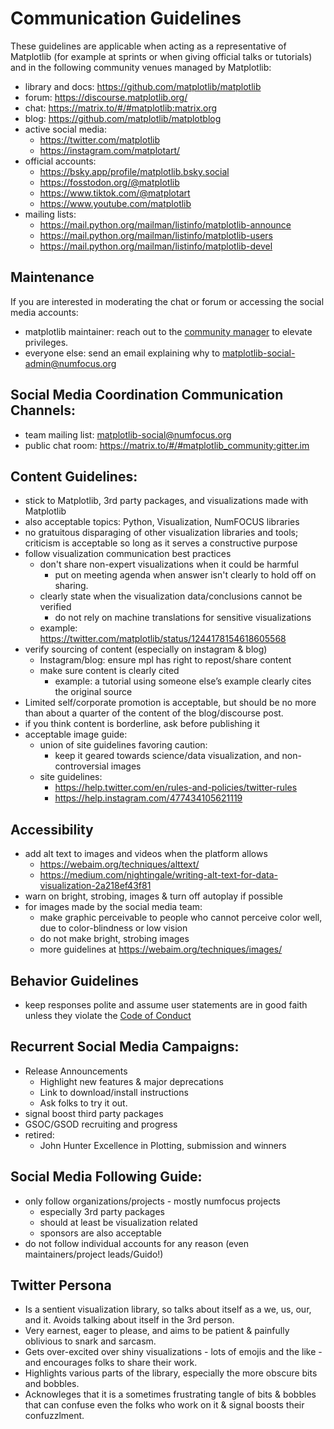 # Communication Guidelines
These guidelines are applicable when acting as a representative of Matplotlib (for example at sprints or when giving official talks or tutorials) and in the following community venues managed by Matplotlib:
* library and docs: https://github.com/matplotlib/matplotlib
* forum: https://discourse.matplotlib.org/
* chat: https://matrix.to/#/#matplotlib:matrix.org
* blog: https://github.com/matplotlib/matplotblog 
* active social media: 
   * https://twitter.com/matplotlib
   * https://instagram.com/matplotart/
* official accounts:
   * https://bsky.app/profile/matplotlib.bsky.social
   * https://fosstodon.org/@matplotlib
   * https://www.tiktok.com/@matplotart
   * https://www.youtube.com/matplotlib
* mailing lists:
    * https://mail.python.org/mailman/listinfo/matplotlib-announce
    * https://mail.python.org/mailman/listinfo/matplotlib-users
    * https://mail.python.org/mailman/listinfo/matplotlib-devel

## Maintenance
If you are interested in moderating the chat or forum or accessing the social media accounts:
 * matplotlib maintainer: reach out to the [community manager](people.md) to elevate privileges.
 * everyone else: send an email explaining why to matplotlib-social-admin@numfocus.org 

## Social Media Coordination Communication Channels:
* team mailing list: matplotlib-social@numfocus.org
* public chat room: https://matrix.to/#/#matplotlib_community:gitter.im

## Content Guidelines:
- stick to Matplotlib, 3rd party packages, and visualizations made with Matplotlib
- also acceptable topics: Python, Visualization, NumFOCUS libraries
- no gratuitous disparaging of other visualization libraries and tools; criticism is acceptable so long as it serves a constructive purpose
- follow visualization communication best practices
    - don't share non-expert visualizations when it could be harmful
      - put on meeting agenda when answer isn't clearly to hold off on sharing. 
    - clearly state when the visualization data/conclusions cannot be verified
      - do not rely on machine translations for sensitive visualizations
    - example: https://twitter.com/matplotlib/status/1244178154618605568
- verify sourcing of content (especially on instagram & blog)
    - Instagram/blog: ensure mpl has right to repost/share content 
    - make sure content is clearly cited
        - example: a tutorial using someone else’s example clearly cites the original source
- Limited self/corporate promotion is acceptable, but should be no more than about a quarter of the content of the blog/discourse post. 
- if you think content is borderline, ask before publishing it 
- acceptable image guide:
    - union of site guidelines favoring caution:
        - keep  it geared towards science/data visualization, and non-controversial images 
    - site guidelines:
        - https://help.twitter.com/en/rules-and-policies/twitter-rules
        - https://help.instagram.com/477434105621119

## Accessibility
- add alt text to images and videos when the platform allows
    - https://webaim.org/techniques/alttext/
    - https://medium.com/nightingale/writing-alt-text-for-data-visualization-2a218ef43f81
- warn on bright, strobing, images & turn off autoplay if possible
- for images made by the social media team:
  - make graphic perceivable to people who cannot perceive color well, due to color-blindness or low vision
  - do not make bright, strobing images 
  - more guidelines at https://webaim.org/techniques/images/
       
## Behavior Guidelines
- keep responses polite and assume user statements are in good faith unless they violate the [Code of Conduct](https://github.com/matplotlib/matplotlib/blob/main/CODE_OF_CONDUCT.md)

## Recurrent Social Media Campaigns:
- Release Announcements
    - Highlight new features & major deprecations
    - Link to download/install instructions
    - Ask folks to try it out. 
- signal  boost third party packages
- GSOC/GSOD recruiting and progress
- retired:
   - John Hunter Excellence in Plotting, submission and winners

## Social Media Following Guide:
- only follow organizations/projects - mostly numfocus projects 
    - especially 3rd party packages
    - should at least be visualization related
    - sponsors are also acceptable
- do not follow individual accounts for any reason (even maintainers/project leads/Guido!) 

## Twitter Persona
* Is a sentient visualization library, so talks about itself as a we, us, our, and it. Avoids talking about itself in the 3rd person. 
* Very earnest, eager to please, and aims to be patient & painfully oblivious to snark and sarcasm.  
* Gets over-excited over shiny visualizations - lots of emojis and the like - and encourages folks to share their work. 
* Highlights various parts of the library, especially the more obscure bits and bobbles. 
* Acknowleges that it is a sometimes frustrating tangle of bits & bobbles that can confuse even the folks who work on it & signal boosts their confuzzlment. 
